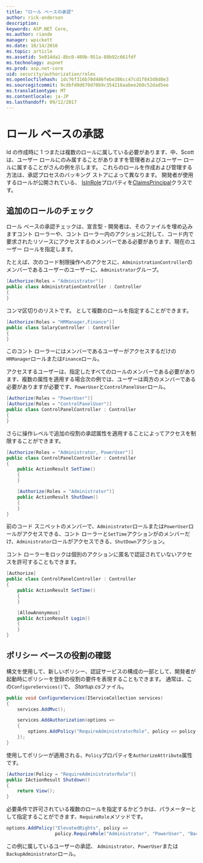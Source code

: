 ```yaml
---
title: "ロール ベースの承認"
author: rick-anderson
description: 
keywords: ASP.NET Core,
ms.author: riande
manager: wpickett
ms.date: 10/14/2016
ms.topic: article
ms.assetid: 5e014da1-8bc0-409b-951a-88b92c661fdf
ms.technology: aspnet
ms.prod: asp.net-core
uid: security/authorization/roles
ms.openlocfilehash: 1dc76f316b70d486febe386cc47cd1f843d8d8e3
ms.sourcegitcommit: 9cdbfd0d670d70b9c354216aabee260c52dad5ee
ms.translationtype: MT
ms.contentlocale: ja-JP
ms.lasthandoff: 09/12/2017
---
```

# <a name="role-based-authorization"></a>ロール ベースの承認

<a name=security-authorization-role-based></a>

Id の作成時に 1 つまたは複数のロールに属している必要があります、中、Scott は、ユーザー ロールにのみ属することがありますを管理者およびユーザー ロールに属することがさんの例を示します。 これらのロールを作成および管理する方法は、承認プロセスのバッキング ストアによって異なります。 開発者が使用するロールが公開されている、 [IsInRole](https://docs.microsoft.com/dotnet/api/system.security.principal.genericprincipal.isinrole)プロパティを[ClaimsPrincipal](https://docs.microsoft.com/dotnet/api/system.security.claims.claimsprincipal)クラスです。

## <a name="adding-role-checks"></a>追加のロールのチェック

ロール ベースの承認チェックは、宣言型 - 開発者は、そのファイルを埋め込みますコント ローラーや、コント ローラー内のアクションに対して、コード内で要求されたリソースにアクセスするのメンバーである必要があります、現在のユーザー ロールを指定します。

たとえば、次のコード制限操作へのアクセスに、`AdministrationController`のメンバーであるユーザーのユーザーに、`Administrator`グループ。

```csharp
[Authorize(Roles = "Administrator")]
public class AdministrationController : Controller
{
}
```

コンマ区切りのリストです。 として複数のロールを指定することができます。

```csharp
[Authorize(Roles = "HRManager,Finance")]
public class SalaryController : Controller
{
}
```

このコント ローラーにはメンバーであるユーザーがアクセスするだけの`HRManager`ロールまたは`Finance`ロール。

アクセスするユーザーは、指定したすべてのロールのメンバーである必要があります、複数の属性を適用する場合次の例では、ユーザーは両方のメンバーである必要がありますが必要です、`PowerUser`と`ControlPanelUser`ロール。

```csharp
[Authorize(Roles = "PowerUser")]
[Authorize(Roles = "ControlPanelUser")]
public class ControlPanelController : Controller
{
}
```

さらに操作レベルで追加の役割の承認属性を適用することによってアクセスを制限することができます。

```csharp
[Authorize(Roles = "Administrator, PowerUser")]
public class ControlPanelController : Controller
{
    public ActionResult SetTime()
    {
    }

    [Authorize(Roles = "Administrator")]
    public ActionResult ShutDown()
    {
    }
}
```

前のコード スニペットのメンバーで、`Administrator`ロールまたは`PowerUser`ロールがアクセスできる、コント ローラーと`SetTime`アクションがのメンバーだけ、`Administrator`ロールがアクセスできる、`ShutDown`アクション。

コント ローラーをロックは個別のアクションに匿名で認証されていないアクセスを許可することもできます。

```csharp
[Authorize]
public class ControlPanelController : Controller
{
    public ActionResult SetTime()
    {
    }

    [AllowAnonymous]
    public ActionResult Login()
    {
    }
}
```

<a name=security-authorization-role-policy></a>

## <a name="policy-based-role-checks"></a>ポリシー ベースの役割の確認

構文を使用して、新しいポリシー、認証サービスの構成の一部として、開発者が起動時にポリシーを登録の役割の要件を表現することもできます。 通常は、この`ConfigureServices()`で、 *Startup.cs*ファイル。

```csharp
public void ConfigureServices(IServiceCollection services)
{
    services.AddMvc();

    services.AddAuthorization(options =>
    {
        options.AddPolicy("RequireAdministratorRole", policy => policy.RequireRole("Administrator"));
    });
}
```

使用してポリシーが適用される、`Policy`プロパティを`AuthorizeAttribute`属性です。

```csharp
[Authorize(Policy = "RequireAdministratorRole")]
public IActionResult Shutdown()
{
    return View();
}
```

必要条件で許可されている複数のロールを指定するかどうかは、パラメーターとして指定することができます、`RequireRole`メソッドです。

```csharp
options.AddPolicy("ElevatedRights", policy =>
                  policy.RequireRole("Administrator", "PowerUser", "BackupAdministrator"));
```

この例に属しているユーザーの承認、 `Administrator`、`PowerUser`または`BackupAdministrator`ロール。
